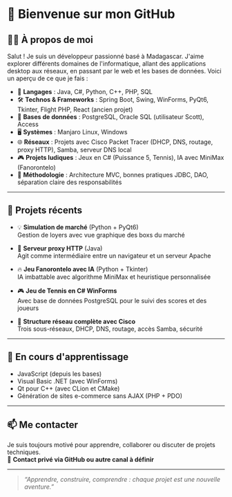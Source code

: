# 👋 Bienvenue sur mon GitHub

## 👨‍💻 À propos de moi

Salut ! Je suis un développeur passionné basé à Madagascar. J'aime explorer différents domaines de l'informatique, allant des applications desktop aux réseaux, en passant par le web et les bases de données. Voici un aperçu de ce que je fais :

- 🔧 **Langages** : Java, C#, Python, C++, PHP, SQL  
- 🛠️ **Technos & Frameworks** : Spring Boot, Swing, WinForms, PyQt6, Tkinter, Flight PHP, React (ancien projet)  
- 💾 **Bases de données** : PostgreSQL, Oracle SQL (utilisateur Scott), Access  
- 🖥️ **Systèmes** : Manjaro Linux, Windows  
- 🌐 **Réseaux** : Projets avec Cisco Packet Tracer (DHCP, DNS, routage, proxy HTTP), Samba, serveur DNS local  
- 🎮 **Projets ludiques** : Jeux en C# (Puissance 5, Tennis), IA avec MiniMax (Fanorontelo)  
- 🧠 **Méthodologie** : Architecture MVC, bonnes pratiques JDBC, DAO, séparation claire des responsabilités

---

## 📁 Projets récents

- 💡 **Simulation de marché** (Python + PyQt6)  
  Gestion de loyers avec vue graphique des boxs du marché

- 🔌 **Serveur proxy HTTP** (Java)  
  Agit comme intermédiaire entre un navigateur et un serveur Apache

- 🔥 **Jeu Fanorontelo avec IA** (Python + Tkinter)  
  IA imbattable avec algorithme MiniMax et heuristique personnalisée

- 🎮 **Jeu de Tennis en C# WinForms**  
  Avec base de données PostgreSQL pour le suivi des scores et des joueurs

- 🧱 **Structure réseau complète avec Cisco**  
  Trois sous-réseaux, DHCP, DNS, routage, accès Samba, sécurité

---

## 🧪 En cours d'apprentissage

- JavaScript (depuis les bases)
- Visual Basic .NET (avec WinForms)
- Qt pour C++ (avec CLion et CMake)
- Génération de sites e-commerce sans AJAX (PHP + PDO)

---

## 📫 Me contacter

Je suis toujours motivé pour apprendre, collaborer ou discuter de projets techniques.  
📧 **Contact privé via GitHub ou autre canal à définir**

---

> *“Apprendre, construire, comprendre : chaque projet est une nouvelle aventure.”*

